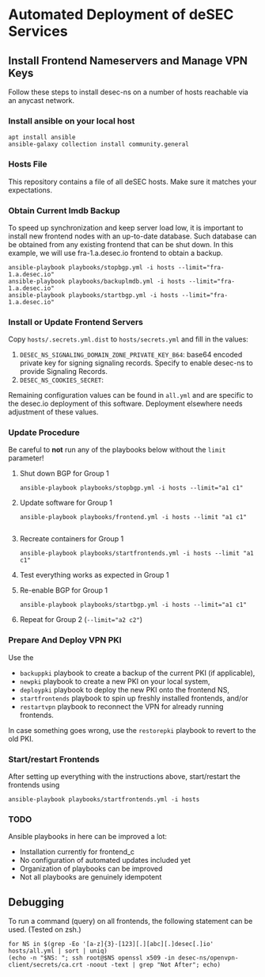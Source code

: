 # Automated Deployment of deSEC Services

## Install Frontend Nameservers and Manage VPN Keys

Follow these steps to install desec-ns on a number of hosts reachable via an anycast network.

### Install ansible on your local host

```
apt install ansible
ansible-galaxy collection install community.general
```

### Hosts File

This repository contains a file of all deSEC hosts. Make sure it matches your expectations.


### Obtain Current lmdb Backup

To speed up synchronization and keep server load low, it is important to install new frontend nodes with an up-to-date
database. Such database can be obtained from any existing frontend that can be shut down. In this example,
we will use fra-1.a.desec.io frontend to obtain a backup.

```shell script
ansible-playbook playbooks/stopbgp.yml -i hosts --limit="fra-1.a.desec.io"
ansible-playbook playbooks/backuplmdb.yml -i hosts --limit="fra-1.a.desec.io"
ansible-playbook playbooks/startbgp.yml -i hosts --limit="fra-1.a.desec.io"
```

### Install or Update Frontend Servers

Copy `hosts/.secrets.yml.dist` to `hosts/secrets.yml` and fill in the values:

1. `DESEC_NS_SIGNALING_DOMAIN_ZONE_PRIVATE_KEY_B64`: base64 encoded private key for signing signaling records.
    Specify to enable desec-ns to provide Signaling Records.
1. `DESEC_NS_COOKIES_SECRET`:

Remaining configuration values can be found in `all.yml` and are specific to the desec.io deployment of this software.
Deployment elsewhere needs adjustment of these values.

### Update Procedure

Be careful to **not** run any of the playbooks below without the `limit` parameter!

1. Shut down BGP for Group 1

    ```shell script
    ansible-playbook playbooks/stopbgp.yml -i hosts --limit="a1 c1"
    ```

1. Update software for Group 1

    ```shell script
    ansible-playbook playbooks/frontend.yml -i hosts --limit "a1 c1"


1. Recreate containers for Group 1

    ```shell script
    ansible-playbook playbooks/startfrontends.yml -i hosts --limit "a1 c1"
    ```

1. Test everything works as expected in Group 1
1. Re-enable BGP for Group 1

    ```shell script
    ansible-playbook playbooks/startbgp.yml -i hosts --limit="a1 c1"
    ```
    
1. Repeat for Group 2 (`--limit="a2 c2"`)

### Prepare And Deploy VPN PKI

Use the 

- `backuppki` playbook to create a backup of the current PKI (if applicable),
- `newpki` playbook to create a new PKI on your local system,
- `deploypki` playbook to deploy the new PKI onto the frontend NS, 
- `startfrontends` playbook to spin up freshly installed frontends, and/or
- `restartvpn` playbook to reconnect the VPN for already running frontends.

In case something goes wrong, use the `restorepki` playbook to revert to the old PKI.


### Start/restart Frontends

After setting up everything with the instructions above, start/restart the frontends using

```shell script
ansible-playbook playbooks/startfrontends.yml -i hosts
```

### TODO

Ansible playbooks in here can be improved a lot:

- Installation currently for frontend_c
- No configuration of automated updates included yet
- Organization of playbooks can be improved
- Not all playbooks are genuinely idempotent


## Debugging

To run a command (query) on all frontends, the following statement can be used. (Tested on zsh.)

```
for NS in $(grep -Eo '[a-z]{3}-[123][.][abc][.]desec[.]io' hosts/all.yml | sort | uniq)
(echo -n "$NS: "; ssh root@$NS openssl x509 -in desec-ns/openvpn-client/secrets/ca.crt -noout -text | grep "Not After"; echo)
```
